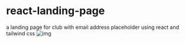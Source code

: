 # react-landing-page
a landing page for club with email address placeholder using react and tailwind css
![img](https://user-images.githubusercontent.com/79212698/197167021-0ccfd4b6-5dec-4e53-80e6-2bee3a4e4e7f.png)
